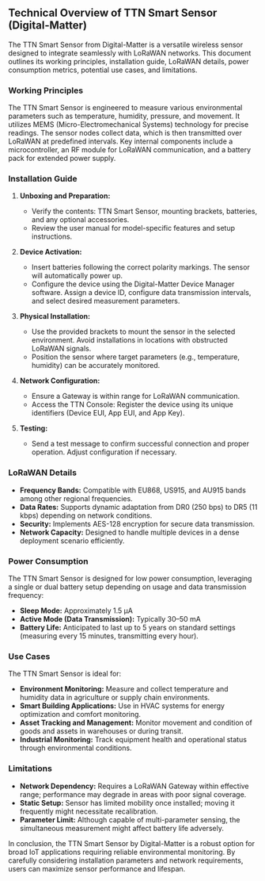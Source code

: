 ## Technical Overview of TTN Smart Sensor (Digital-Matter)

The TTN Smart Sensor from Digital-Matter is a versatile wireless sensor designed to integrate seamlessly with LoRaWAN networks. This document outlines its working principles, installation guide, LoRaWAN details, power consumption metrics, potential use cases, and limitations.

### Working Principles

The TTN Smart Sensor is engineered to measure various environmental parameters such as temperature, humidity, pressure, and movement. It utilizes MEMS (Micro-Electromechanical Systems) technology for precise readings. The sensor nodes collect data, which is then transmitted over LoRaWAN at predefined intervals. Key internal components include a microcontroller, an RF module for LoRaWAN communication, and a battery pack for extended power supply.

### Installation Guide

1. **Unboxing and Preparation:**
   - Verify the contents: TTN Smart Sensor, mounting brackets, batteries, and any optional accessories.
   - Review the user manual for model-specific features and setup instructions.

2. **Device Activation:**
   - Insert batteries following the correct polarity markings. The sensor will automatically power up.
   - Configure the device using the Digital-Matter Device Manager software. Assign a device ID, configure data transmission intervals, and select desired measurement parameters.

3. **Physical Installation:**
   - Use the provided brackets to mount the sensor in the selected environment. Avoid installations in locations with obstructed LoRaWAN signals.
   - Position the sensor where target parameters (e.g., temperature, humidity) can be accurately monitored.

4. **Network Configuration:**
   - Ensure a Gateway is within range for LoRaWAN communication.
   - Access the TTN Console: Register the device using its unique identifiers (Device EUI, App EUI, and App Key).

5. **Testing:**
   - Send a test message to confirm successful connection and proper operation. Adjust configuration if necessary.

### LoRaWAN Details

- **Frequency Bands:** Compatible with EU868, US915, and AU915 bands among other regional frequencies.
- **Data Rates:** Supports dynamic adaptation from DR0 (250 bps) to DR5 (11 kbps) depending on network conditions.
- **Security:** Implements AES-128 encryption for secure data transmission.
- **Network Capacity:** Designed to handle multiple devices in a dense deployment scenario efficiently.

### Power Consumption

The TTN Smart Sensor is designed for low power consumption, leveraging a single or dual battery setup depending on usage and data transmission frequency:

- **Sleep Mode:** Approximately 1.5 µA
- **Active Mode (Data Transmission):** Typically 30–50 mA
- **Battery Life:** Anticipated to last up to 5 years on standard settings (measuring every 15 minutes, transmitting every hour).

### Use Cases

The TTN Smart Sensor is ideal for:

- **Environment Monitoring:** Measure and collect temperature and humidity data in agriculture or supply chain environments.
- **Smart Building Applications:** Use in HVAC systems for energy optimization and comfort monitoring.
- **Asset Tracking and Management:** Monitor movement and condition of goods and assets in warehouses or during transit.
- **Industrial Monitoring:** Track equipment health and operational status through environmental conditions.

### Limitations

- **Network Dependency:** Requires a LoRaWAN Gateway within effective range; performance may degrade in areas with poor signal coverage.
- **Static Setup:** Sensor has limited mobility once installed; moving it frequently might necessitate recalibration.
- **Parameter Limit:** Although capable of multi-parameter sensing, the simultaneous measurement might affect battery life adversely.

In conclusion, the TTN Smart Sensor by Digital-Matter is a robust option for broad IoT applications requiring reliable environmental monitoring. By carefully considering installation parameters and network requirements, users can maximize sensor performance and lifespan.
